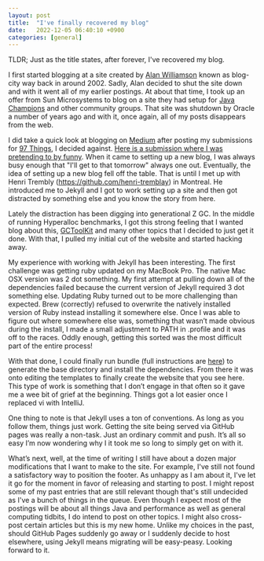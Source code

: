 ```yaml
---
layout: post
title:  "I've finally recovered my blog"
date:   2022-12-05 06:40:10 +0900
categories: [general]
---
```


TLDR; Just as the title states, after forever, I've recovered my blog.

I first started blogging at a site created by [Alan Williamson](https://alan.is/) known as blog-city way back in around 2002. Sadly, Alan decided to shut the site down and with it went all of my earlier postings. At about that time, I took up an offer from Sun Microsystems to blog on a site they had setup for [Java Champions](https://dev.java/community/jcs/) and other community groups. That site was shutdown by Oracle a number of years ago and with it, once again, all of my posts disappears from the web.

I did take a quick look at blogging on [Medium](https://medium.com/) after posting my submissions for [97 Things](https://www.oreilly.com/library/view/97-things-every/9780596809515/?_gl=1*1mly0hl*_ga*MjAwMjcxMDIxNi4xNjcwMjcwMzMz*_ga_092EL089CH*MTY3MDI3MDMzMy4xLjEuMTY3MDI3MDM0Ni40Ny4wLjA.), I decided against. [Here is a submission where I was pretending to by funny](https://medium.com/97-things/hey-fred-can-you-pass-me-the-hashmap-d5e7c72bd448). When it came to setting up a new blog, I was always busy enough that "I'll get to that tomorrow" always one out. Eventually, the idea of setting up a new blog fell off the table. That is until I met up with Henri Trembly (https://github.com/henri-tremblay) in Montreal. He introduced me to Jekyll and I got to work setting up a site and then got distracted by something else and you know the story from here.

Lately the distraction has been digging into generational Z GC. In the middle of running Hyperalloc benchmarks, I got this strong feeling that I wanted blog about this, [GCToolKit](https://github.com/microsoft/gctoolkit) and many other topics that I decided to just get it done. With that, I pulled my initial cut of the website and started hacking away.

My experience with working with Jekyll has been interesting. The first challenge was getting ruby updated on my MacBook Pro. The native Mac OSX version was 2 dot something. My first attempt at pulling down all of the dependencies failed because the current version of Jekyll required 3 dot something else. Updating Ruby turned out to be more challenging than expected. Brew (correctly) refused to overwrite the natively installed version of Ruby instead installing it somewhere else. Once I was able to figure out where somewhere else was, something that wasn’t made obvious during the install, I made a small adjustment to PATH in .profile and it was off to the races. Oddly enough, getting this sorted was the most difficult part of the entire process!

With that done, I could finally run bundle (full instructions are [here](https://jekyllrb.com/tutorials/using-jekyll-with-bundler)) to generate the base directory and install the dependencies. From there it was onto editing the templates to finally create the website that you see here. This type of work is something that I don’t engage in that often so it gave me a wee bit of grief at the beginning. Things got a lot easier once I replaced vi with IntelliJ.

One thing to note is that Jekyll uses a ton of conventions. As long as you follow them, things just work. Getting the site being served via GitHub pages was really a non-task. Just an ordinary commit and push. It’s all so easy I’m now wondering why I it took me so long to simply get on with it.

What’s next, well, at the time of writing I still have about a dozen major modifications that I want to make to the site. For example, I've still not found a satisfactory way to position the footer. As unhappy as I am about it, I've let it go for the moment in favor of releasing and starting to post. I might repost some of my past entries that are still relevant though that's still undecided as I've a bunch of things in the queue. Even though I expect most of the postings will be about all things Java and performance as well as general computing tidbits, I do intend to post on other topics. I might also cross-post certain articles but this is my new home. Unlike my choices in the past, should GitHub Pages suddenly go away or I suddenly decide to host elsewhere, using Jekyll means migrating will be easy-peasy. Looking forward to it.